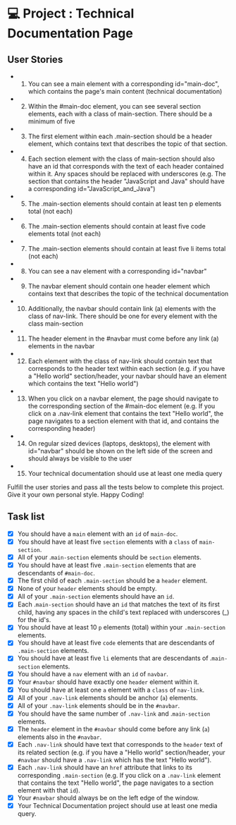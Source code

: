 # 💻 Project : Technical Documentation Page

## User Stories

- 1. You can see a main element with a corresponding id="main-doc", which contains the page's main content (technical documentation)
- 2. Within the #main-doc element, you can see several section elements, each with a class of main-section. There should be a minimum of five
- 3. The first element within each .main-section should be a header element, which contains text that describes the topic of that section.
- 4. Each section element with the class of main-section should also have an id that corresponds with the text of each header contained within it. Any spaces should be replaced with underscores (e.g. The section that contains the header "JavaScript and Java" should have a corresponding id="JavaScript_and_Java")
- 5. The .main-section elements should contain at least ten p elements total (not each)
- 6. The .main-section elements should contain at least five code elements total (not each)
- 7. The .main-section elements should contain at least five li items total (not each)
- 8. You can see a nav element with a corresponding id="navbar"
- 9. The navbar element should contain one header element which contains text that describes the topic of the technical documentation
- 10. Additionally, the navbar should contain link (a) elements with the class of nav-link. There should be one for every element with the class main-section
- 11. The header element in the #navbar must come before any link (a) elements in the navbar
- 12. Each element with the class of nav-link should contain text that corresponds to the header text within each section (e.g. if you have a "Hello world" section/header, your navbar should have an element which contains the text "Hello world")
- 13. When you click on a navbar element, the page should navigate to the corresponding section of the #main-doc element (e.g. If you click on a .nav-link element that contains the text "Hello world", the page navigates to a section element with that id, and contains the corresponding header)
- 14. On regular sized devices (laptops, desktops), the element with id="navbar" should be shown on the left side of the screen and should always be visible to the user
- 15. Your technical documentation should use at least one media query

Fulfill the user stories and pass all the tests below to complete this project. Give it your own personal style. Happy Coding!

## Task list
- [x] You should have a `main` element with an `id` of `main-doc`.
- [x] You should have at least five `section` elements with a `class` of `main-section`.
- [x] All of your .`main-section` elements should be `section` elements.
- [x] You should have at least five `.main-section` elements that are descendants of `#main-doc`.
- [x] The first child of each `.main-section` should be a `header` element.
- [x] None of your `header` elements should be empty.
- [x] All of your `.main-section` elements should have an `id`.
- [x] Each .`main-section` should have an `id` that matches the text of its first child, having any spaces in the child's text replaced with underscores (_) for the id's.
- [x] You should have at least 10 `p` elements (total) within your `.main-section` elements.
- [x] You should have at least five `code` elements that are descendants of `.main-section` elements.
- [x] You should have at least five `li` elements that are descendants of .`main-section` elements.
- [x] You should have a `nav` element with an `id` of `navbar`.
- [x] Your `#navbar` should have exactly one `header` element within it.
- [x] You should have at least one `a` element with a `class` of `nav-link`.
- [x] All of your `.nav-link` elements should be anchor (`a`) elements.
- [x] All of your `.nav-link` elements should be in the `#navbar`.
- [x] You should have the same number of `.nav-link` and .`main-section` elements.
- [x] The `header` element in the `#navbar` should come before any link (`a`) elements also in the `#navbar`.
- [x] Each `.nav-link` should have text that corresponds to the `header` text of its related section (e.g. if you have a "Hello world" section/header, your `#navbar` should have a `.nav-link` which has the text "Hello world").
- [x] Each `.nav-link` should have an `href` attribute that links to its corresponding `.main-section` (e.g. If you click on a `.nav-link` element that contains the text "Hello world", the page navigates to a section element with that `id`).
- [x] Your `#navbar` should always be on the left edge of the window.
- [x] Your Technical Documentation project should use at least one media query.